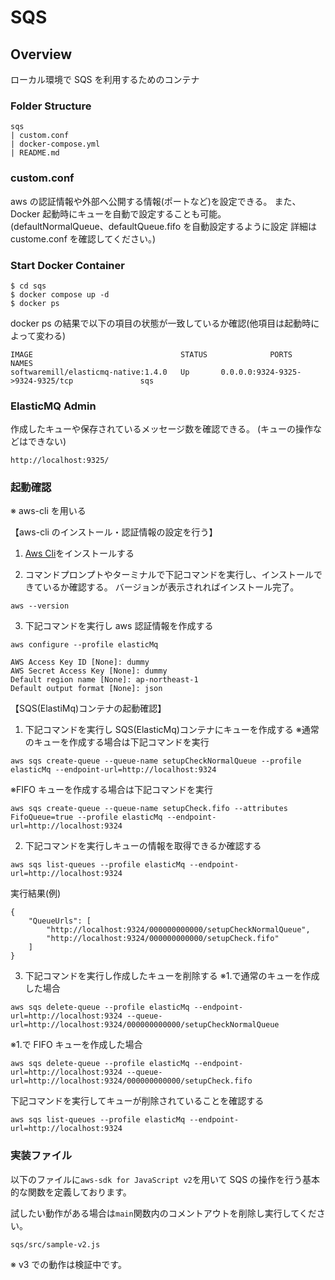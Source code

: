 # SQS

## Overview

ローカル環境で SQS を利用するためのコンテナ

### Folder Structure

```
sqs
| custom.conf
| docker-compose.yml
| README.md
```

### custom.conf

aws の認証情報や外部へ公開する情報(ポートなど)を設定できる。
また、Docker 起動時にキューを自動で設定することも可能。
(defaultNormalQueue、defaultQueue.fifo を自動設定するように設定
詳細は custome.conf を確認してください。)

### Start Docker Container

```
$ cd sqs
$ docker compose up -d
$ docker ps
```

docker ps の結果で以下の項目の状態が一致しているか確認(他項目は起動時によって変わる)

```
IMAGE                                 STATUS              PORTS                              NAMES
softwaremill/elasticmq-native:1.4.0   Up       0.0.0.0:9324-9325->9324-9325/tcp               sqs
```

### ElasticMQ Admin

作成したキューや保存されているメッセージ数を確認できる。
(キューの操作などはできない)

```
http://localhost:9325/
```

### 起動確認

※ aws-cli を用いる

【aws-cli のインストール・認証情報の設定を行う】

1. [Aws Cli](https://awscli.amazonaws.com/AWSCLIV2.msi)をインストールする

2. コマンドプロンプトやターミナルで下記コマンドを実行し、インストールできているか確認する。
   バージョンが表示されればインストール完了。

```
aws --version
```

3. 下記コマンドを実行し aws 認証情報を作成する

```
aws configure --profile elasticMq

AWS Access Key ID [None]: dummy
AWS Secret Access Key [None]: dummy
Default region name [None]: ap-northeast-1
Default output format [None]: json
```

【SQS(ElastiMq)コンテナの起動確認】

1. 下記コマンドを実行し SQS(ElasticMq)コンテナにキューを作成する
   ※通常のキューを作成する場合は下記コマンドを実行

```
aws sqs create-queue --queue-name setupCheckNormalQueue --profile elasticMq --endpoint-url=http://localhost:9324
```

※FIFO キューを作成する場合は下記コマンドを実行

```
aws sqs create-queue --queue-name setupCheck.fifo --attributes FifoQueue=true --profile elasticMq --endpoint-url=http://localhost:9324
```

2. 下記コマンドを実行しキューの情報を取得できるか確認する

```
aws sqs list-queues --profile elasticMq --endpoint-url=http://localhost:9324
```

実行結果(例)

```
{
    "QueueUrls": [
        "http://localhost:9324/000000000000/setupCheckNormalQueue",
        "http://localhost:9324/000000000000/setupCheck.fifo"
    ]
}
```

3. 下記コマンドを実行し作成したキューを削除する
   ※1.で通常のキューを作成した場合

```
aws sqs delete-queue --profile elasticMq --endpoint-url=http://localhost:9324 --queue-url=http://localhost:9324/000000000000/setupCheckNormalQueue
```

※1.で FIFO キューを作成した場合

```
aws sqs delete-queue --profile elasticMq --endpoint-url=http://localhost:9324 --queue-url=http://localhost:9324/000000000000/setupCheck.fifo
```

下記コマンドを実行してキューが削除されていることを確認する

```
aws sqs list-queues --profile elasticMq --endpoint-url=http://localhost:9324
```

### 実装ファイル

以下のファイルに`aws-sdk for JavaScript v2`を用いて SQS の操作を行う基本的な関数を定義しております。

試したい動作がある場合は`main`関数内のコメントアウトを削除し実行してください。

`sqs/src/sample-v2.js`

※ v3 での動作は検証中です。
